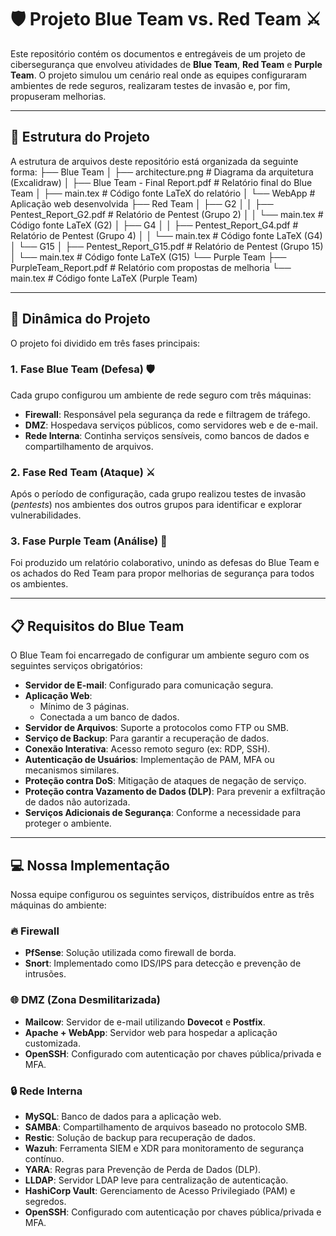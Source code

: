 # 🛡️ Projeto Blue Team vs. Red Team ⚔️

Este repositório contém os documentos e entregáveis de um projeto de cibersegurança que envolveu atividades de **Blue Team**, **Red Team** e **Purple Team**. O projeto simulou um cenário real onde as equipes configuraram ambientes de rede seguros, realizaram testes de invasão e, por fim, propuseram melhorias.

---

## 📂 Estrutura do Projeto

A estrutura de arquivos deste repositório está organizada da seguinte forma:
├── Blue Team
│   ├── architecture.png            # Diagrama da arquitetura (Excalidraw)
│   ├── Blue Team - Final Report.pdf # Relatório final do Blue Team
│   ├── main.tex                    # Código fonte LaTeX do relatório
│   └── WebApp                      # Aplicação web desenvolvida
├── Red Team
│   ├── G2
│   │   ├── Pentest_Report_G2.pdf   # Relatório de Pentest (Grupo 2)
│   │   └── main.tex                # Código fonte LaTeX (G2)
│   ├── G4
│   │   ├── Pentest_Report_G4.pdf   # Relatório de Pentest (Grupo 4)
│   │   └── main.tex                # Código fonte LaTeX (G4)
│   └── G15
│       ├── Pentest_Report_G15.pdf  # Relatório de Pentest (Grupo 15)
│       └── main.tex                # Código fonte LaTeX (G15)
└── Purple Team
├── PurpleTeam_Report.pdf       # Relatório com propostas de melhoria
└── main.tex                    # Código fonte LaTeX (Purple Team)

---

## 🎯 Dinâmica do Projeto

O projeto foi dividido em três fases principais:

### 1. Fase Blue Team (Defesa) 🛡️
Cada grupo configurou um ambiente de rede seguro com três máquinas:
- **Firewall**: Responsável pela segurança da rede e filtragem de tráfego.
- **DMZ**: Hospedava serviços públicos, como servidores web e de e-mail.
- **Rede Interna**: Continha serviços sensíveis, como bancos de dados e compartilhamento de arquivos.

### 2. Fase Red Team (Ataque) ⚔️
Após o período de configuração, cada grupo realizou testes de invasão (*pentests*) nos ambientes dos outros grupos para identificar e explorar vulnerabilidades.

### 3. Fase Purple Team (Análise) 🤝
Foi produzido um relatório colaborativo, unindo as defesas do Blue Team e os achados do Red Team para propor melhorias de segurança para todos os ambientes.

---

## 📋 Requisitos do Blue Team

O Blue Team foi encarregado de configurar um ambiente seguro com os seguintes serviços obrigatórios:

- **Servidor de E-mail**: Configurado para comunicação segura.
- **Aplicação Web**:
  - Mínimo de 3 páginas.
  - Conectada a um banco de dados.
- **Servidor de Arquivos**: Suporte a protocolos como FTP ou SMB.
- **Serviço de Backup**: Para garantir a recuperação de dados.
- **Conexão Interativa**: Acesso remoto seguro (ex: RDP, SSH).
- **Autenticação de Usuários**: Implementação de PAM, MFA ou mecanismos similares.
- **Proteção contra DoS**: Mitigação de ataques de negação de serviço.
- **Proteção contra Vazamento de Dados (DLP)**: Para prevenir a exfiltração de dados não autorizada.
- **Serviços Adicionais de Segurança**: Conforme a necessidade para proteger o ambiente.

---

## 💻 Nossa Implementação

Nossa equipe configurou os seguintes serviços, distribuídos entre as três máquinas do ambiente:

### 🔥 Firewall
- **PfSense**: Solução utilizada como firewall de borda.
- **Snort**: Implementado como IDS/IPS para detecção e prevenção de intrusões.

### 🌐 DMZ (Zona Desmilitarizada)
- **Mailcow**: Servidor de e-mail utilizando **Dovecot** e **Postfix**.
- **Apache + WebApp**: Servidor web para hospedar a aplicação customizada.
- **OpenSSH**: Configurado com autenticação por chaves pública/privada e MFA.

### 🔒 Rede Interna
- **MySQL**: Banco de dados para a aplicação web.
- **SAMBA**: Compartilhamento de arquivos baseado no protocolo SMB.
- **Restic**: Solução de backup para recuperação de dados.
- **Wazuh**: Ferramenta SIEM e XDR para monitoramento de segurança contínuo.
- **YARA**: Regras para Prevenção de Perda de Dados (DLP).
- **LLDAP**: Servidor LDAP leve para centralização de autenticação.
- **HashiCorp Vault**: Gerenciamento de Acesso Privilegiado (PAM) e segredos.
- **OpenSSH**: Configurado com autenticação por chaves pública/privada e MFA.
